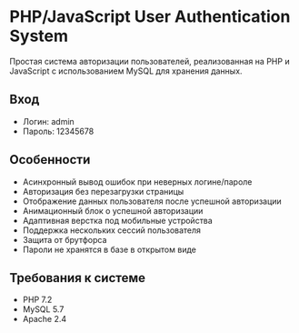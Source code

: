 
# PHP/JavaScript User Authentication System

Простая система авторизации пользователей, реализованная на PHP и JavaScript с использованием MySQL для хранения данных.

## Вход
* Логин: admin
* Пароль: 12345678

## Особенности

* Асинхронный вывод ошибок при неверных логине/пароле
* Авторизация без перезагрузки страницы
* Отображение данных пользователя после успешной авторизации
* Анимационный блок о успешной авторизации
* Адаптивная верстка под мобильные устройства
* Поддержка нескольких сессий пользователя
* Защита от брутфорса
* Пароли не хранятся в базе в открытом виде

## Требования к системе

* PHP 7.2
* MySQL 5.7
* Apache 2.4